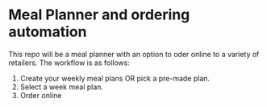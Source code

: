# Meal Planner and ordering automation

This repo will be a meal planner with an option to oder online to a variety of retailers.
The workflow is as follows:
1. Create your weekly meal plans OR pick a pre-made plan.
2. Select a week meal plan.
3. Order online
